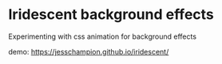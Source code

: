 # Iridescent background effects

Experimenting with css animation for background effects

demo: https://jesschampion.github.io/iridescent/
